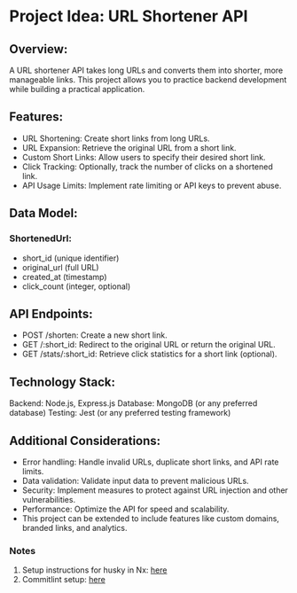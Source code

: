 # Project Idea: URL Shortener API

## Overview:

A URL shortener API takes long URLs and converts them into shorter, more manageable links. This project allows you to practice backend development while building a practical application.

## Features:

- URL Shortening: Create short links from long URLs.
- URL Expansion: Retrieve the original URL from a short link.
- Custom Short Links: Allow users to specify their desired short link.
- Click Tracking: Optionally, track the number of clicks on a shortened link.
- API Usage Limits: Implement rate limiting or API keys to prevent abuse.

## Data Model:

### ShortenedUrl:

- short_id (unique identifier)
- original_url (full URL)
- created_at (timestamp)
- click_count (integer, optional)

## API Endpoints:

- POST /shorten: Create a new short link.
- GET /:short_id: Redirect to the original URL or return the original URL.
- GET /stats/:short_id: Retrieve click statistics for a short link (optional).

## Technology Stack:

Backend: Node.js, Express.js
Database: MongoDB (or any preferred database)
Testing: Jest (or any preferred testing framework)

## Additional Considerations:

- Error handling: Handle invalid URLs, duplicate short links, and API rate limits.
- Data validation: Validate input data to prevent malicious URLs.
- Security: Implement measures to protect against URL injection and other vulnerabilities.
- Performance: Optimize the API for speed and scalability.
- This project can be extended to include features like custom domains, branded links, and analytics.

### Notes

1. Setup instructions for husky in Nx: [here](https://www.thisdot.co/blog/linting-formatting-and-type-checking-commits-in-an-nx-monorepo-with-husky)
2. Commitlint setup: [here](https://commitizen.github.io/cz-cli/)
